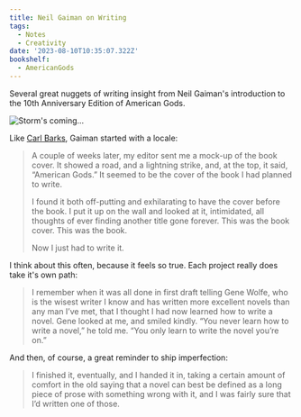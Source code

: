 ```yaml
---
title: Neil Gaiman on Writing
tags:
  - Notes
  - Creativity
date: '2023-08-10T10:35:07.322Z'
bookshelf:
  - AmericanGods
---
```


Several great nuggets of writing insight from Neil Gaiman's introduction to the 10th Anniversary Edition of American Gods.

![Storm's coming...](https://m.media-amazon.com/images/I/41Zdb78xM2L._SY291_BO1,204,203,200_QL40_FMwebp_.jpg)

Like [Carl Barks](/carlbarkslocale), Gaiman started with a locale:

> A couple of weeks later, my editor sent me a mock-up of the book cover. It showed a road, and a lightning strike, and, at the top, it said, “American Gods.” It seemed to be the cover of the book I had planned to write.
>
> I found it both off-putting and exhilarating to have the cover before the book. I put it up on the wall and looked at it, intimidated, all thoughts of ever finding another title gone forever. This was the book cover. This was the book.
>
> Now I just had to write it.

I think about this often, because it feels so true. Each project really does take it's own path:

> I remember when it was all done in first draft telling Gene Wolfe, who is the wisest writer I know and has written more excellent novels than any man I’ve met, that I thought I had now learned how to write a novel. Gene looked at me, and smiled kindly. “You never learn how to write a novel,” he told me. “You only learn to write the novel you’re on.”

And then, of course, a great reminder to ship imperfection:

> I finished it, eventually, and I handed it in, taking a certain amount of comfort in the old saying that a novel can best be defined as a long piece of prose with something wrong with it, and I was fairly sure that I’d written one of those.
